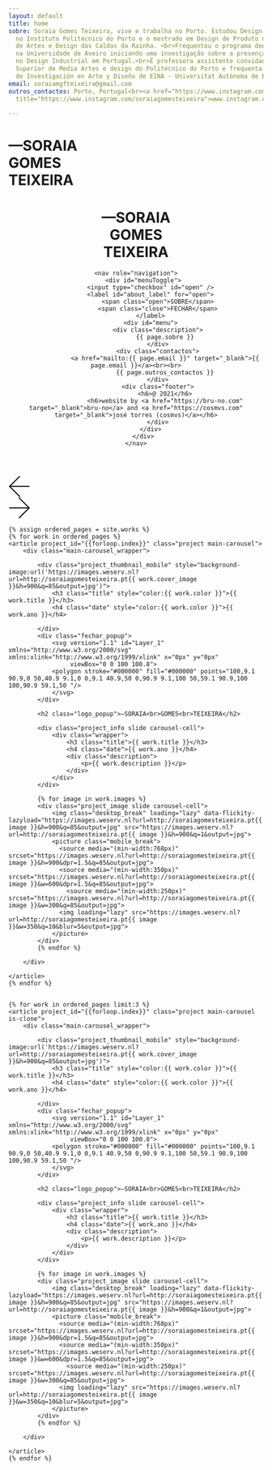 ```yaml
---
layout: default
title: home
sobre: Soraia Gomes Teixeira, vive e trabalha no Porto. Estudou Design Industrial
  no Instituto Politécnico do Porto e o mestrado em Design de Produto na Escola Superior
  de Artes e Design das Caldas da Rainha. <br>Frequentou o programa doutoral em Design
  na Universidade de Aveiro iniciando uma investigação sobre a presença das mulheres
  no Design Industrial em Portugal.<br>É professora assistente convidada na Escola
  Superior de Media Artes e design do Politécnico do Porto e frequenta o doutoramento
  de Investigación en Arte y Diseño de EINA - Universitat Autònoma de Barcelona.
email: soraiamgfteixeira@gmail.com
outros_contactos: Porto, Portugal<br><a href="https://www.instagram.com/soraiagomesteixeira"
  title="https://www.instagram.com/soraiagomesteixeira">www.instagram.com/soraiagomesteixeira</a>

---
```


<div id="preload">
 <h1>—SORAIA<br>GOMES<br>TEIXEIRA</h1>
</div>

<header id="header">
	<h1>—SORAIA<br>GOMES<br>TEIXEIRA</h1>

	<nav role="navigation">
		<div id="menuToggle">
			<input type="checkbox" id="open" />
			<label id="about_label" for="open">
				<span class="open">SOBRE</span>
				<span class="close">FECHAR</span>
			</label>
			<div id="menu">
				<div class="description">
					{{ page.sobre }}
				</div>
				<div class="contactos">
					<a href="mailto:{{ page.email }}" target="_blank">{{ page.email }}</a><br><br>
					{{ page.outros_contactos }}
				</div>
				<div class="footer">
					<h6>@ 2021</h6>
					<h6>website by <a href="https://bru-no.com" target="_blank">bru-no</a> and <a href="https://cosmvs.com" target="_blank">josé torres (cosmvs)</a></h6>
				</div>
			</div>
		</div>
	</nav>

</header>



<div class="main_slider_navigation lateral">
	<div id="arrow_left" class="arrow" onclick="prevSlideHorizontal(event)">
		<svg width="43" height="43" viewBox="0 0 43 43" fill="none" xmlns="http://www.w3.org/2000/svg">
		<line x1="41.465" y1="21.8244" x2="1.90633" y2="21.8244" stroke="black" stroke-width="2"/>
		<line x1="1.49394" y1="22.4938" x2="22.3143" y2="1.67348" stroke="black" stroke-width="2"/>
		<line x1="1.88673" y1="21.4725" x2="22.7071" y2="42.2928" stroke="black" stroke-width="2"/>
		</svg>
	</div>
	<div id="arrow_right" class="arrow" onclick="nextSlideHorizontal(event)">
		<svg width="43" height="43" viewBox="0 0 43 43" fill="none" xmlns="http://www.w3.org/2000/svg">
		<line x1="1.53485" y1="21.1755" x2="41.0935" y2="21.1755" stroke="black" stroke-width="2"/>
		<line x1="41.5059" y1="20.5061" x2="20.6856" y2="41.3265" stroke="black" stroke-width="2"/>
		<line x1="41.1131" y1="21.5275" x2="20.2928" y2="0.707109" stroke="black" stroke-width="2"/>
		</svg>
	</div>
</div>
<!-- <div class="main_slider_navigation vertical">
	<div id="arrow_top" class="arrow" onclick="goUp(event)">
	<svg width="43" height="43" viewBox="0 0 43 43" fill="none" xmlns="http://www.w3.org/2000/svg">
	<line x1="21.1755" y1="41.5996" x2="21.1755" y2="2.04092" stroke="black" stroke-width="2"/>
	<line x1="20.5061" y1="1.62853" x2="41.3265" y2="22.4489" stroke="black" stroke-width="2"/>
	<line x1="21.5275" y1="2.02132" x2="0.707107" y2="22.8417" stroke="black" stroke-width="2"/>
	</svg>
	</div>
	<div id="arrow_bottom" class="arrow" onclick="goDown(event)">
	<svg width="43" height="43" viewBox="0 0 43 43" fill="none" xmlns="http://www.w3.org/2000/svg">
	<line x1="21.8245" y1="1.48993" x2="21.8245" y2="41.0486" stroke="black" stroke-width="2"/>
	<line x1="22.4939" y1="41.461" x2="1.67355" y2="20.6407" stroke="black" stroke-width="2"/>
	<line x1="21.4725" y1="41.0682" x2="42.2929" y2="20.2479" stroke="black" stroke-width="2"/>
	</svg>
	</div>
</div> -->



<main id="main_wrapper">


	{% assign ordered_pages = site.works %}
	{% for work in ordered_pages %}
	<article project_id="{{forloop.index}}" class="project main-carousel">
		<div class="main-carousel_wrapper">

			<div class="project_thumbnail_mobile" style="background-image:url('https://images.weserv.nl?url=http://soraiagomesteixeira.pt{{ work.cover_image }}&h=900&q=85&output=jpg')">
				<h3 class="title" style="color:{{ work.color }}">{{ work.title }}</h3>
				<h4 class="date" style="color:{{ work.color }}">{{ work.ano }}</h4>

			</div>
			<div class="fechar_popup">
				<svg version="1.1" id="Layer_1" xmlns="http://www.w3.org/2000/svg" xmlns:xlink="http://www.w3.org/1999/xlink" x="0px" y="0px"
					 viewBox="0 0 100 100.8">
				<polygon stroke="#000000" fill="#000000" points="100,9.1 90.9,0 50,40.9 9.1,0 0,9.1 40.9,50 0,90.9 9.1,100 50,59.1 90.9,100 100,90.9 59.1,50 "/>
				</svg>
			</div>

			<h2 class="logo_popup">—SORAIA<br>GOMES<br>TEIXEIRA</h2>

			<div class="project_info slide carousel-cell">
				<div class="wrapper">
					<h3 class="title">{{ work.title }}</h3>
					<h4 class="date">{{ work.ano }}</h4>
					<div class="description">
						<p>{{ work.description }}</p>
					</div>
				</div>
			</div>

			{% for image in work.images %}
			<div class="project_image slide carousel-cell">
				<img class="desktop_break" loading="lazy" data-flickity-lazyload="https://images.weserv.nl?url=http://soraiagomesteixeira.pt{{ image }}&h=900&q=85&output=jpg" src="https://images.weserv.nl?url=http://soraiagomesteixeira.pt{{ image }}&h=900&q=1&output=jpg">
				<picture class="mobile_break">
				  <source media="(min-width:768px)" srcset="https://images.weserv.nl?url=http://soraiagomesteixeira.pt{{ image }}&h=900&dpr=1.5&q=85&output=jpg">
				  <source media="(min-width:350px)" srcset="https://images.weserv.nl?url=http://soraiagomesteixeira.pt{{ image }}&w=600&dpr=1.5&q=85&output=jpg">
					<source media="(min-width:250px)" srcset="https://images.weserv.nl?url=http://soraiagomesteixeira.pt{{ image }}&w=300&q=85&output=jpg">
				  <img loading="lazy" src="https://images.weserv.nl?url=http://soraiagomesteixeira.pt{{ image }}&w=350&q=10&blur=5&output=jpg">
				</picture>
			</div>
			{% endfor %}

		</div>

	</article>
	{% endfor %}


	{% for work in ordered_pages limit:3 %}
	<article project_id="{{forloop.index}}" class="project main-carousel is-clone">
		<div class="main-carousel_wrapper">

			<div class="project_thumbnail_mobile" style="background-image:url('https://images.weserv.nl?url=http://soraiagomesteixeira.pt{{ work.cover_image }}&h=900&q=85&output=jpg')">
				<h3 class="title" style="color:{{ work.color }}">{{ work.title }}</h3>
				<h4 class="date" style="color:{{ work.color }}">{{ work.ano }}</h4>

			</div>
			<div class="fechar_popup">
				<svg version="1.1" id="Layer_1" xmlns="http://www.w3.org/2000/svg" xmlns:xlink="http://www.w3.org/1999/xlink" x="0px" y="0px"
					 viewBox="0 0 100 100.8">
				<polygon stroke="#000000" fill="#000000" points="100,9.1 90.9,0 50,40.9 9.1,0 0,9.1 40.9,50 0,90.9 9.1,100 50,59.1 90.9,100 100,90.9 59.1,50 "/>
				</svg>
			</div>

			<h2 class="logo_popup">—SORAIA<br>GOMES<br>TEIXEIRA</h2>

			<div class="project_info slide carousel-cell">
				<div class="wrapper">
					<h3 class="title">{{ work.title }}</h3>
					<h4 class="date">{{ work.ano }}</h4>
					<div class="description">
						<p>{{ work.description }}</p>
					</div>
				</div>
			</div>

			{% for image in work.images %}
			<div class="project_image slide carousel-cell">
				<img class="desktop_break" loading="lazy" data-flickity-lazyload="https://images.weserv.nl?url=http://soraiagomesteixeira.pt{{ image }}&h=900&q=85&output=jpg" src="https://images.weserv.nl?url=http://soraiagomesteixeira.pt{{ image }}&h=900&q=1&output=jpg">
				<picture class="mobile_break">
				  <source media="(min-width:768px)" srcset="https://images.weserv.nl?url=http://soraiagomesteixeira.pt{{ image }}&h=900&dpr=1.5&q=85&output=jpg">
				  <source media="(min-width:350px)" srcset="https://images.weserv.nl?url=http://soraiagomesteixeira.pt{{ image }}&w=600&dpr=1.5&q=85&output=jpg">
					<source media="(min-width:250px)" srcset="https://images.weserv.nl?url=http://soraiagomesteixeira.pt{{ image }}&w=300&q=85&output=jpg">
				  <img loading="lazy" src="https://images.weserv.nl?url=http://soraiagomesteixeira.pt{{ image }}&w=350&q=10&blur=5&output=jpg">
				</picture>
			</div>
			{% endfor %}

		</div>

	</article>
	{% endfor %}


</main>


<script type="text/javascript" src="https://cdn.jsdelivr.net/npm/slick-carousel@1.8.1/slick/slick.min.js"></script>
<script type="text/javascript" src="https://unpkg.com/flickity@2.2.2/dist/flickity.pkgd.min.js"></script>
